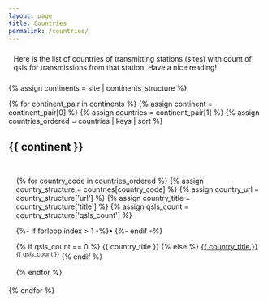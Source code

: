 ```yaml
---
layout: page
title: Countries
permalink: /countries/
---
```


<div class="rounded-box">
<p style="padding: 10px 10px 10px 10px;">
Here is the list of countries of transmitting
stations (sites) with count of qsls for transmissions
from that station.
Have a nice reading!
</p>
</div>

{% assign continents = site | continents_structure %}

{% for continent_pair in continents %}
{% assign continent = continent_pair[0] %}
{% assign countries = continent_pair[1] %}
{% assign countries_ordered = countries | keys | sort %}

<div class="rounded-box">
<div class="header">
<h2>{{ continent }}</h2>
</div>

<div style="padding: 15px 5px 5px 15px;">

<p>
{% for country_code in countries_ordered %}
{% assign country_structure = countries[country_code] %}
{% assign country_url = country_structure['url'] %}
{% assign country_title = country_structure['title'] %}
{% assign qsls_count = country_structure['qsls_count'] %}

{%- if forloop.index > 1 -%}&bullet;&nbsp;{%- endif -%}

{% if qsls_count == 0 %}
{{ country_title }}
{% else %}
<a href="{{ country_url }}">{{ country_title }}</a><sup>{{ qsls_count }}</sup>
{% endif %}

{% endfor %} <!-- for country -->
</p>

</div>
</div>
{% endfor %} <!-- for continent --> 
